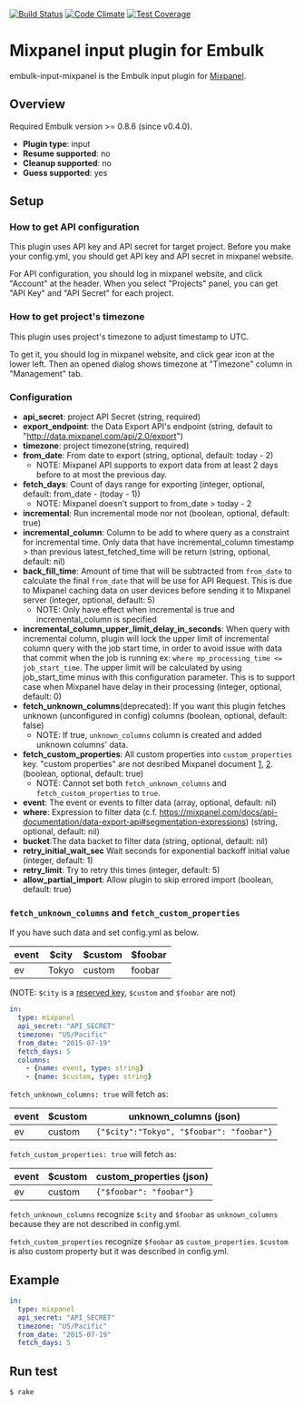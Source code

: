 [![Build Status](https://travis-ci.org/treasure-data/embulk-input-mixpanel.svg?branch=master)](https://travis-ci.org/treasure-data/embulk-input-mixpanel)
[![Code Climate](https://codeclimate.com/github/treasure-data/embulk-input-mixpanel/badges/gpa.svg)](https://codeclimate.com/github/treasure-data/embulk-input-mixpanel)
[![Test Coverage](https://codeclimate.com/github/treasure-data/embulk-input-mixpanel/badges/coverage.svg)](https://codeclimate.com/github/treasure-data/embulk-input-mixpanel/coverage)

# Mixpanel input plugin for Embulk

embulk-input-mixpanel is the Embulk input plugin for [Mixpanel](https://mixpanel.com).

## Overview

Required Embulk version >= 0.8.6 (since v0.4.0).

* **Plugin type**: input
* **Resume supported**: no
* **Cleanup supported**: no
* **Guess supported**: yes

## Setup

### How to get API configuration

This plugin uses API key and API secret for target project. Before you make your config.yml, you should get API key and API secret in mixpanel website.

For API configuration, you should log in mixpanel website, and click "Account" at the header. When you select "Projects" panel, you can get "API Key" and "API Secret" for each project.

### How to get project's timezone

This plugin uses project's timezone to adjust timestamp to UTC.

To get it, you should log in mixpanel website, and click gear icon at the lower left. Then an opened dialog shows timezone at "Timezone" column in "Management" tab.

### Configuration

- **api_secret**: project API Secret (string, required)
- **export_endpoint**: the Data Export API's endpoint (string, default to "http://data.mixpanel.com/api/2.0/export")
- **timezone**: project timezone(string, required)
- **from_date**: From date to export (string, optional, default: today - 2)
  - NOTE: Mixpanel API supports to export data from at least 2 days before to at most the previous day.
- **fetch_days**: Count of days range for exporting (integer, optional, default: from_date - (today - 1))
  - NOTE: Mixpanel doesn't support to from_date > today - 2
- **incremental**: Run incremental mode nor not (boolean, optional, default: true)
- **incremental_column**: Column to be add to where query as a constraint for incremental time. Only data that have incremental_column timestamp > than previous latest_fetched_time will be return (string, optional, default: nil)
- **back_fill_time**: Amount of time that will be subtracted from `from_date` to calculate the final `from_date` that will be use for API Request. This is due to Mixpanel caching data on user devices before sending it to Mixpanel server (integer, optional, default: 5)
  - NOTE: Only have effect when incremental is true and incremental_column is specified
- **incremental_column_upper_limit_delay_in_seconds**: When query with incremental column, plugin will lock the upper limit of incremental column query with the job start time, in order to avoid issue with data that commit when the job is running
 ex: `where mp_processing_time <= job_start_time`. The upper limit will be calculated by using job_start_time minus with this configuration parameter. This is to support case when Mixpanel have delay in their processing (integer, optional, default: 0)
- **fetch_unknown_columns**(deprecated): If you want this plugin fetches unknown (unconfigured in config) columns (boolean, optional, default: false)
  - NOTE: If true, `unknown_columns` column is created and added unknown columns' data.
- **fetch_custom_properties**: All custom properties into `custom_properties` key. "custom properties" are not desribed Mixpanel document [1](https://mixpanel.com/help/questions/articles/special-or-reserved-properties), [2](https://mixpanel.com/help/questions/articles/what-properties-do-mixpanels-libraries-store-by-default).  (boolean, optional, default: true)
  - NOTE: Cannot set both `fetch_unknown_columns` and `fetch_custom_properties` to `true`.
- **event**: The event or events to filter data (array, optional, default: nil)
- **where**: Expression to filter data (c.f. https://mixpanel.com/docs/api-documentation/data-export-api#segmentation-expressions) (string, optional, default: nil)
- **bucket**:The data backet to filter data (string, optional, default: nil)
- **retry_initial_wait_sec** Wait seconds for exponential backoff initial value (integer, default: 1)
- **retry_limit**: Try to retry this times (integer, default: 5)
- **allow_partial_import**: Allow plugin to skip errored import (boolean, default: true)

### `fetch_unknown_columns` and `fetch_custom_properties`

If you have such data and set config.yml as below.

| event | $city   | $custom | $foobar |
| ----- | ------- | ------- | ------- |
| ev    | Tokyo   | custom  | foobar  |

(NOTE: `$city` is a [reserved key](https://mixpanel.com/help/questions/articles/what-properties-do-mixpanels-libraries-store-by-default), `$custom` and `$foobar` are not)

```yaml
in:
  type: mixpanel
  api_secret: "API_SECRET"
  timezone: "US/Pacific"
  from_date: "2015-07-19"
  fetch_days: 5
  columns:
    - {name: event, type: string}
    - {name: $custom, type: string}
```


`fetch_unknown_columns: true` will fetch as:

| event | $custom | unknown_columns (json) |
| ----- | ------- | ----------------- |
| ev    | custom  | `{"$city":"Tokyo", "$foobar": "foobar"}` |

`fetch_custom_properties: true` will fetch as:

| event | $custom | custom_properties (json) |
| ----- | ------- | ----------------- |
| ev    | custom  | `{"$foobar": "foobar"}` |


`fetch_unknown_columns` recognize `$city` and `$foobar` as `unknown_columns` because they are not described in config.yml.

`fetch_custom_properties` recognize `$foobar` as `custom_properties`. `$custom` is also custom property but it was described in config.yml.

## Example

```yaml
in:
  type: mixpanel
  api_secret: "API_SECRET"
  timezone: "US/Pacific"
  from_date: "2015-07-19"
  fetch_days: 5
```

## Run test

```
$ rake
```
